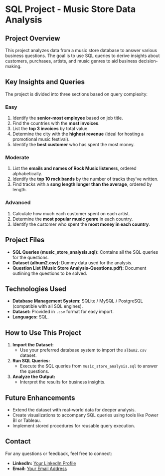 # **SQL Project - Music Store Data Analysis**

## **Project Overview**
This project analyzes data from a music store database to answer various business questions. The goal is to use SQL queries to derive insights about customers, purchases, artists, and music genres to aid business decision-making.

## **Key Insights and Queries**
The project is divided into three sections based on query complexity:

### **Easy**
1. Identify the **senior-most employee** based on job title.
2. Find the countries with the **most invoices**.
3. List the **top 3 invoices** by total value.
4. Determine the city with the **highest revenue** (ideal for hosting a promotional music festival).
5. Identify the **best customer** who has spent the most money.

### **Moderate**
1. List the **emails and names of Rock Music listeners**, ordered alphabetically.
2. Identify the **top 10 rock bands** by the number of tracks they've written.
3. Find tracks with a **song length longer than the average**, ordered by length.

### **Advanced**
1. Calculate how much each customer spent on each artist.
2. Determine the **most popular music genre** in each country.
3. Identify the customer who spent the **most money in each country**.

## **Project Files**
- **SQL Queries (music_store_analysis.sql):** Contains all the SQL queries for the questions.
- **Dataset (album2.csv):** Dummy data used for the analysis.
- **Question List (Music Store Analysis-Questions.pdf):** Document outlining the questions to be solved.

## **Technologies Used**
- **Database Management System:** SQLite / MySQL / PostgreSQL (compatible with all SQL engines).
- **Dataset:** Provided in `.csv` format for easy import.
- **Languages:** SQL.

## **How to Use This Project**
1. **Import the Dataset:**
   - Use your preferred database system to import the `album2.csv` dataset.
2. **Run SQL Queries:**
   - Execute the SQL queries from `music_store_analysis.sql` to answer the questions.
3. **Analyze the Output:**
   - Interpret the results for business insights.

## **Future Enhancements**
- Extend the dataset with real-world data for deeper analysis.
- Create visualizations to accompany SQL queries using tools like Power BI or Tableau.
- Implement stored procedures for reusable query execution.

## **Contact**
For any questions or feedback, feel free to connect:  
- **LinkedIn:** [Your LinkedIn Profile](https://www.linkedin.com)  
- **Email:** [Your Email Address](mailto:your_email@example.com)
